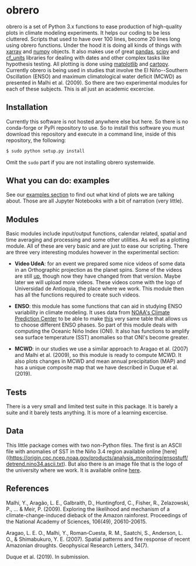 # obrero

obrero is a set of Python 3.x functions to ease production of high-quality plots in climate modeling experiments. It helps our coding to be less cluttered. Scripts that used to have over 100 lines, become 20 lines long using obrero functions. Under the hood it is doing all kinds of things with [xarray](http://xarray.pydata.org/en/stable/) and [numpy](http://www.numpy.org/) objects. It also makes use of great [pandas](https://pandas.pydata.org/), [scipy](https://www.scipy.org/) and [cf_units](https://github.com/SciTools/cf-units) libraries for dealing with dates and other complex tasks like hypothesis testing. All plotting is done using [matplotlib](https://matplotlib.org/) and [cartopy](https://scitools.org.uk/cartopy/docs/latest/). Currently obrero is being used in studies that involve the El Niño--Southern Oscillation (ENSO) and maximum climatological water deficit (MCWD) as presented in Malhi et al. (2009). So there are two experimental modules for each of these subjects. This is all just an academic excercise.

## Installation
Currently this software is not hosted anywhere else but here. So there is no conda-forge or PyPi repository to use. So to install this software you must download this repository and execute in a command line, inside of this repository, the following:

```bash
$ sudo python setup.py install
```

Omit the `sudo` part if you are not installing obrero systemwide.

## What you can do: examples

See our [examples section](https://github.com/Maduvi/obrero/tree/master/examples) to find out what kind of plots we are talking about. Those are all Jupyter Notebooks with a bit of narration (very little).

## Modules
Basic modules include input/output functions, calendar related, spatial and time averaging and processing and some other utilities. As well as a plotting module. All of these are very basic and are just to ease our scripting. There are three very interesting modules however in the experimental section:

- **Video UdeA**: for an event we prepared some nice videos of some data in an Orthographic projection as the planet spins. Some of the videos are still [up](https://www.youtube.com/watch?v=7csgoDidIlY&t=115s), though now they have changed from that version. Maybe later we will upload more videos. These videos come with the logo of Universidad de Antioquia, the place where we work. This module then has all the functions required to create such videos.

- **ENSO**: this module has some functions that can aid in studying ENSO variability in climate modeling. It uses data from [NOAA's Climate Prediction Center](https://origin.cpc.ncep.noaa.gov/products/analysis_monitoring/ensostuff/detrend.nino34.ascii.txt) to be able to make [this](https://origin.cpc.ncep.noaa.gov/products/analysis_monitoring/ensostuff/ONI_v5.php) very same table that allows us to choose different ENSO phases. So part of this module deals with computing the Oceanic Niño Index (ONI). It also has functions to amplify sea surface temperature (SST) anomalies so that ONI's become greater.

- **MCWD**: in our studies we use a similar approach to Aragao et al. (2007) and Malhi et al. (2009), so this module is ready to compute MCWD. It also plots changes in MCWD and mean annual precipitation (MAP) and has a unique composite map that we have described in Duque et al. (2019).

## Tests
There is a very small and limited test suite in this package. It is barely a suite and it barely tests anything. It is more of a learning excercise.

## Data
This little package comes with two non-Python files. The first is an ASCII file with anomalies of SST in the Niño 3.4 region available online [here]((https://origin.cpc.ncep.noaa.gov/products/analysis_monitoring/ensostuff/detrend.nino34.ascii.txt). But also there is an image file that is the logo of the university where we work. It is available online [here](https://upload.wikimedia.org/wikipedia/commons/f/fb/Escudo-UdeA.svg).

## References
Malhi, Y., Aragão, L. E., Galbraith, D., Huntingford, C., Fisher, R., Zelazowski, P., ... & Meir, P. (2009). Exploring the likelihood and mechanism of a climate-change-induced dieback of the Amazon rainforest. Proceedings of the National Academy of Sciences, 106(49), 20610-20615.

Aragao, L. E. O., Malhi, Y., Roman‐Cuesta, R. M., Saatchi, S., Anderson, L. O., & Shimabukuro, Y. E. (2007). Spatial patterns and fire response of recent Amazonian droughts. Geophysical Research Letters, 34(7).

Duque et al. (2019). In submission.
